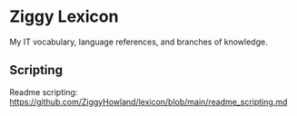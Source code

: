 # Ziggy Lexicon
My IT vocabulary, language references, and branches of knowledge.

## Scripting
Readme scripting: https://github.com/ZiggyHowland/lexicon/blob/main/readme_scripting.md
